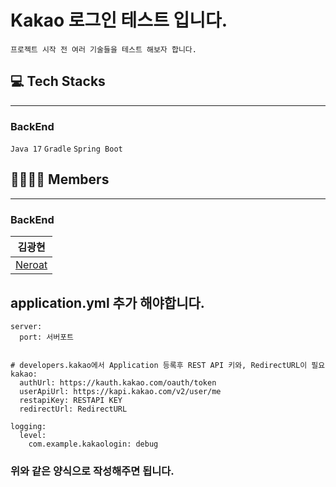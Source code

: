 # Kakao 로그인 테스트 입니다.
```
프로젝트 시작 전 여러 기술들을 테스트 해보자 합니다.
```  

## 💻 Tech Stacks
---  
### BackEnd
`Java 17` `Gradle` `Spring Boot`

## 👨‍👨‍👧‍👧 Members
--- 

### BackEnd
|김광현| 
|------| 
|[Neroat](https://github.com/Neroat)
  

## application.yml 추가 해야합니다.  

```
server:
  port: 서버포트


# developers.kakao에서 Application 등록후 REST API 키와, RedirectURL이 필요
kakao:
  authUrl: https://kauth.kakao.com/oauth/token
  userApiUrl: https://kapi.kakao.com/v2/user/me
  restapiKey: RESTAPI KEY
  redirectUrl: RedirectURL

logging:
  level:
    com.example.kakaologin: debug

```


### 위와 같은 양식으로 작성해주면 됩니다.
